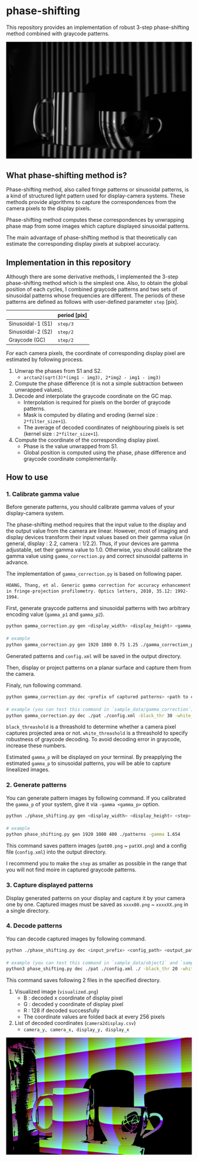 # phase-shifting
This repository provides an implementation of robust 3-step phase-shifting method combined with graycode patterns.

![](./sample_data/object2/pat00.png)

## What phase-shifting method is?

Phase-shifting method, also called fringe patterns or sinusoidal patterns, is a kind of structured light pattern used for display-camera systems.
These methods provide algorithms to capture the correspondences from the camera pixels to the display pixels.

Phase-shifting method computes these correspondences by unwrapping phase map from some images which capture displayed sinusoidal patterns.

The main advantage of phase-shifting method is that theoretically can estimate the corresponding display pixels at subpixel accuracy.

## Implementation in this repository

Although there are some derivative methods, I implemented the 3-step phase-shifting method which is the simplest one.
Also, to obtain the global position of each cycles, I combined graycode patterns and two sets of sinusoidal patterns whose frequencies are different.
The periods of these patterns are defined as follows with user-defined parameter `step` \[pix\].

||period \[pix\]|
|----|----|
|Sinusoidal-1 (S1)|`step/3`|
|Sinusoidal-2 (S2)|`step/2`|
|Graycode (GC)|`step/2`|

For each camera pixels, the coordinate of corresponding display pixel are estimated by following process.

1. Unwrap the phases from S1 and S2.
    * `arctan2(sqrt(3)*(img1 - img3), 2*img2 - img1 - img3)`
2. Compute the phase difference (it is not a simple subtraction between unwrapped values).
3. Decode and interpolate the graycode coordinate on the GC map.
    * Interpolation is required for pixels on the border of graycode patterns.
    * Mask is computed by dilating and eroding (kernel size : `2*filter_size+1`).
    * The average of decoded coordinates of neighbouring pixels is set (kernel size : `2*filter_size+1`).
4. Compute the coordinate of the corresponding display pixel.
    * Phase is the value unwrapped from S1.
    * Global position is computed using the phase, phase difference and graycode coordinate complementarily.

## How to use

### 1. Calibrate gamma value

Before generate patterns, you should calibrate gamma values of your display-camera system.

The phase-shifting method requires that the input value to the display and the output value from the camera are linear.
However, most of imaging and display devices transform their input values based on their gamma value (in general, display : 2.2, camera : 1/2.2).
Thus, if your devices are gamma adjustable, set their gamma value to 1.0.
Otherwise, you should calibrate the gamma value using `gamma_correction.py` and correct sinusoidal patterns in advance.

The implementation of `gamma_correction.py` is based on following paper.

```
HOANG, Thang, et al. Generic gamma correction for accuracy enhancement in fringe-projection profilometry. Optics letters, 2010, 35.12: 1992-1994.
```

First, generate graycode patterns and sinusoidal patterns with two arbitrary encoding value (`gamma_p1` and `gamma_p2`).

```sh
python gamma_correction.py gen <display_width> <display_height> <gamma_p1> <gamma_p2> <output_dir> [-step <graycode_step(default:1)>

# example
python gamma_correction.py gen 1920 1080 0.75 1.25 ./gamma_correction_patterns
```

Generated patterns and `config.xml` will be saved in the output directory.

Then, display or project patterns on a planar surface and capture them from the camera.

Finaly, run following command.

```sh
python gamma_correction.py dec <prefix of captured patterns> <path to config.xml> [-black_thr <black threashold>] [-white_thr <white threashold>]

# example (you can test this command in `sample_data/gamma_correction`)
python gamma_correction.py dec ./pat ./config.xml -black_thr 30 -white_thr 4
```

`black_threashold` is a threashold to determine whether a camera pixel captures projected area or not.
`white_threashold` is a threashold to specify robustness of graycode decoding.
To avoid decoding error in graycode, increase these numbers.

Estimated `gamma_p` will be displayed on your terminal.
By preapplying the estimated `gamma_p` to sinusoidal patterns, you will be able to capture linealized images.

### 2. Generate patterns

You can generate pattern images by following command.
If you calibrated the `gamma_p` of your system, give it via `-gamma <gamma_p>` option.

```sh
python ./phase_shifting.py gen <display_width> <display_height> <step> <output_dir> [-gamma <gamma_p>]

# example
python phase_shifting.py gen 1920 1080 400 ./patterns -gamma 1.654
```

This command saves pattern images (`pat00.png` ~ `patXX.png`) and a config file (`config.xml`) into the output directory.

I recommend you to make the `step` as smaller as possible in the range that you will not find moire in captured graycode patterns.

### 3. Capture displayed patterns

Display generated patterns on your display and capture it by your camera one by one.
Captured images must be saved as `xxxx00.png` ~ `xxxxXX.png` in a single directory.

### 4. Decode patterns

You can decode captured images by following command.

```sh
python ./phase_shifting.py dec <input_prefix> <config_path> <output_path> [-black_thr <black threashold>] [-white_thr <white threashold>] [-filter_size <for interpolation of graycode(default:0)>]

# example (you can test this command in `sample_data/object1` and `sample_data/object2`)
python3 phase_shifting.py dec ./pat ./config.xml ./ -black_thr 20 -white_thr 4 -filter_size 1
```

This command saves following 2 files in the specified directory.

1. Visualized image (`visualized.png`)
    * B : decoded x coordinate of display pixel
    * G : decoded y coordinate of display pixel
    * R : 128 if decoded successfully
    * The coordinate values are folded back at every 256 pixels
2. List of decoded coordinates (`camera2display.csv`)
    * `camera_y, camera_x, display_y, display_x`

![](./sample_data/object2/vizualized.png)

